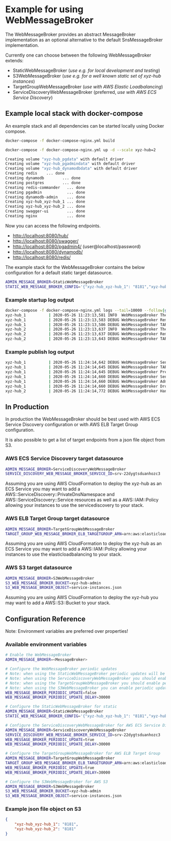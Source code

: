 # Example for using WebMessageBroker

The WebMessageBroker provides an abstract MessageBroker implementation as an optional alternative to the default SnsMessageBroker implementation.

Currently one can choose between the following WebMessageBroker extends:

- StaticWebMessageBroker (*use e.g. for local development and testing*)
- S3WebMessageBroker (*use e.g. for a well known static set of xyz-hub instances*)
- TargetGroupWebMessageBroker (*use with AWS Elastic Loadbalancing*)
- ServiceDiscoveryWebMessageBroker (preferred, *use with AWS ECS Service Discovery*)

## Example local stack with docker-compose

An example stack and all dependencies can be started locally using Docker compose.

```bash
docker-compose -f docker-compose-nginx.yml build
```

```bash
docker-compose -f docker-compose-nginx.yml up -d --scale xyz-hub=2
```

```bash
Creating volume "xyz-hub_pgdata" with default driver
Creating volume "xyz-hub_pgadmindata" with default driver
Creating volume "xyz-hub_dynamodbdata" with default driver
Creating redis    ... done
Creating dynamodb        ... done
Creating postgres        ... done
Creating redis-commander   ... done
Creating pgadmin           ... done
Creating dynamodb-admin    ... done
Creating xyz-hub_xyz-hub_1 ... done
Creating xyz-hub_xyz-hub_2 ... done
Creating swagger-ui        ... done
Creating nginx             ... done
```

Now you can access the following endpoints.

- <http://localhost:8080/hub/>
- <http://localhost:8080/swagger/>
- <http://localhost:8080/pgadmin4/> (user@localhost/password)
- <http://localhost:8080/dynamodb/>
- <http://localhost:8080/redis/>

The example stack for the WebMessageBroker contains the below configuration for a default static target datasource.

```bash
ADMIN_MESSAGE_BROKER=StaticWebMessageBroker
STATIC_WEB_MESSAGE_BROKER_CONFIG='{"xyz-hub_xyz-hub_1": "8181","xyz-hub_xyz-hub_2": "8181"}'
```

### Example startup log output

```bash
docker-compose -f docker-compose-nginx.yml logs --tail=10000 --follow|grep MessageBroker
xyz-hub_1          | 2020-05-26 11:23:13,581 INFO  WebMessageBroker The StaticWebMessageBroker was initialized.
xyz-hub_1          | 2020-05-26 11:23:13,583 DEBUG WebMessageBroker Removing myself (xyz-hub_xyz-hub_1:8080) from target endpoints.
xyz-hub_1          | 2020-05-26 11:23:13,586 DEBUG WebMessageBroker TARGET_ENDPOINTS: {xyz-hub_xyz-hub_2=8080}, PeriodicUpdate: false, PeriodicUpdateDelay: 0
xyz-hub_2          | 2020-05-26 11:23:13,637 INFO  WebMessageBroker The StaticWebMessageBroker was initialized.
xyz-hub_2          | 2020-05-26 11:23:13,637 DEBUG WebMessageBroker Removing myself (xyz-hub_xyz-hub_2:8080) from target endpoints.
xyz-hub_2          | 2020-05-26 11:23:13,643 DEBUG WebMessageBroker TARGET_ENDPOINTS: {xyz-hub_xyz-hub_1=8080}, PeriodicUpdate: false, PeriodicUpdateDelay: 0
```

### Example publish log output

```bash
xyz-hub_1          | 2020-05-26 11:24:14,642 DEBUG WebMessageBroker Send AdminMessage.@Class: InvalidateSpaceCacheMessage , Source.Ip: 1b8b3053bdd6
xyz-hub_1          | 2020-05-26 11:24:14,645 DEBUG WebMessageBroker TARGET_ENDPOINTS: {xyz-hub_xyz-hub_2=8080}, PeriodicUpdate: false, PeriodicUpdateDelay: 0
xyz-hub_1          | 2020-05-26 11:24:14,645 DEBUG WebMessageBroker Preparing request for target: xyz-hub_xyz-hub_2:8080
xyz-hub_1          | 2020-05-26 11:24:14,660 DEBUG WebMessageBroker Send AdminMessage to all target endpoints running in background.
xyz-hub_1          | 2020-05-26 11:24:14,660 DEBUG WebMessageBroker AdminMessage was: {"@class":"com.here.xyz.hub.config.SpaceConfigClient$InvalidateSpaceCacheMessage","source":{"id":"463b5e68-d3ca-4193-ac37-831ad321922d","ip":"1b8b3053bdd6","port":8080},"destination":null,"id":"PXrwm2E4"}
xyz-hub_1          | 2020-05-26 11:24:14,660 DEBUG WebMessageBroker Drop AdminMessage.@Class: InvalidateSpaceCacheMessage , Source.Ip: 1b8b3053bdd6
xyz-hub_2          | 2020-05-26 11:24:14,772 DEBUG WebMessageBroker Handle AdminMessage.@Class: InvalidateSpaceCacheMessage , Source.Ip: 1b8b3053bdd6
```

## In Production

In production the WebMessageBroker should be best used with AWS ECS Service Discovery configuration or with AWS ELB Target Group configuration.

It is also possible to get a list of target endpoints from a json file object from S3.

### AWS ECS Service Discovery target datasource

```bash
ADMIN_MESSAGE_BROKER=ServiceDiscoveryWebMessageBroker
SERVICE_DISCOVERY_WEB_MESSAGE_BROKER_SERVICE_ID=srv-22dygtsduanhozc3
```

Assuming you are using AWS CloudFormation to deploy the xyz-hub as an ECS Service you may want to add a AWS::ServiceDiscovery::PrivateDnsNamespace and AWS::ServiceDiscovery::Service resources as well as a AWS::IAM::Policy allowing your instances to use the servicediscovery to your stack.

### AWS ELB Target Group target datasource

```bash
ADMIN_MESSAGE_BROKER=TargetGroupWebMessageBroker
TARGET_GROUP_WEB_MESSAGE_BROKER_ELB_TARGETGROUP_ARN=arn:aws:elasticloadbalancing:us-east-1:123456789012:targetgroup/xyz-hub-service/12ab34cd56ef78gh
```

Assuming you are using AWS CloudFormation to deploy the xyz-hub as an ECS Service you may want to add a AWS::IAM::Policy allowing your instances to use the elasticloadbalancing to your stack.

### AWS S3 target datasource

```bash
ADMIN_MESSAGE_BROKER=S3WebMessageBroker
S3_WEB_MESSAGE_BROKER_BUCKET=xyz-hub-admin
S3_WEB_MESSAGE_BROKER_OBJECT=service-instances.json
```

Assuming you are using AWS CloudFormation to deploy the xyz-hub you may want to add a AWS::S3::Bucket to your stack.

## Configuration Reference

Note: Environment variables are preferred over properties!

### Available environment variables

```bash
# Enable the WebMessageBroker
ADMIN_MESSAGE_BROKER=<MessageBroker>

# Configure the WebMessageBroker periodic updates
# Note: when using the StaticWebMessageBroker periodic updates will be disabled
# Note: when using the ServiceDiscoveryWebMessageBroker you should enable periodic updates
# Note: when using the TargetGroupWebMessageBroker you should enable periodic updates
# Note: when using the S3WebMessageBroker you can enable periodic updates e.g. if your s3 object content is refreshed by some external process
WEB_MESSAGE_BROKER_PERIODIC_UPDATE=false
WEB_MESSAGE_BROKER_PERIODIC_UPDATE_DELAY=30000

# Configure the StaticWebMessageBroker for static
ADMIN_MESSAGE_BROKER=StaticWebMessageBroker
STATIC_WEB_MESSAGE_BROKER_CONFIG='{"xyz-hub_xyz-hub_1": "8181","xyz-hub_xyz-hub_2": "8181"}'

# Configure the ServiceDiscoveryWebMessageBroker for AWS ECS Service Discovery
ADMIN_MESSAGE_BROKER=ServiceDiscoveryWebMessageBroker
SERVICE_DISCOVERY_WEB_MESSAGE_BROKER_SERVICE_ID=srv-22dygtsduanhozc3
WEB_MESSAGE_BROKER_PERIODIC_UPDATE=true
WEB_MESSAGE_BROKER_PERIODIC_UPDATE_DELAY=30000

# Configure the TargetGroupWebMessageBroker for AWS ELB Target Group
ADMIN_MESSAGE_BROKER=TargetGroupWebMessageBroker
TARGET_GROUP_WEB_MESSAGE_BROKER_ELB_TARGETGROUP_ARN=arn:aws:elasticloadbalancing:us-east-1:123456789012:targetgroup/xyz-hub-service/12ab34cd56ef78gh
WEB_MESSAGE_BROKER_PERIODIC_UPDATE=true
WEB_MESSAGE_BROKER_PERIODIC_UPDATE_DELAY=30000

# Configure the S3WebMessageBroker for AWS S3
ADMIN_MESSAGE_BROKER=S3WebMessageBroker
S3_WEB_MESSAGE_BROKER_BUCKET=xyz-hub-admin
S3_WEB_MESSAGE_BROKER_OBJECT=service-instances.json
```

### Example json file object on S3

```json
{
    "xyz-hub_xyz-hub_1": "8181",
    "xyz-hub_xyz-hub_2": "8181"
}
```
